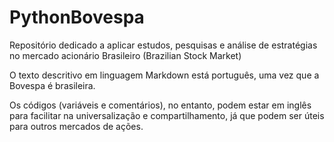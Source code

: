 # PythonBovespa

Repositório dedicado a aplicar estudos, pesquisas e análise de estratégias no mercado acionário Brasileiro (Brazilian Stock Market)

O texto descritivo em linguagem Markdown está português, uma vez que a Bovespa é brasileira.

Os códigos (variáveis e comentários), no entanto, podem estar em inglês para facilitar na universalização e compartilhamento, já que podem ser úteis para outros mercados de ações.
